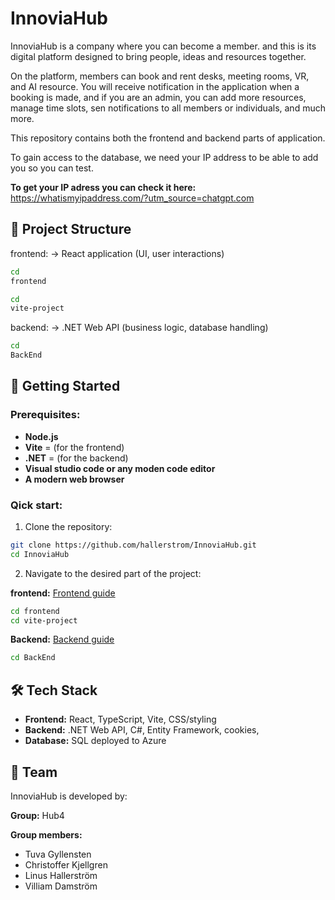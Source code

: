 # InnoviaHub
InnoviaHub is a company where you can become a member. and this is its digital platform designed to bring people, ideas and resources together. 

On the platform, members can book and rent desks, meeting rooms, VR, and AI resource. You will receive notification in the application when a booking is made, and if you are an admin, you can add more resources, manage time slots, sen notifications to all members or individuals, and much more. 

This repository contains both the frontend and backend parts of application. 

To gain access to the database, we need your IP address to be able to add you so you can test.

**To get your IP adress you can check it here:** 
https://whatismyipaddress.com/?utm_source=chatgpt.com 

## 📂 Project Structure

frontend: → React application (UI, user interactions)
```bash
cd
frontend
```
```bash
cd
vite-project      
```

backend: → .NET Web API (business logic, database handling)
```bash
cd
BackEnd
```

## 🚀 Getting Started
### Prerequisites:
- **Node.js** 
- **Vite** = (for the frontend)
- **.NET** = (for the backend)
- **Visual studio code or any moden code editor**
- **A modern web browser** 

### Qick start: 
1. Clone the repository: 
```bash
git clone https://github.com/hallerstrom/InnoviaHub.git
cd InnoviaHub
```
2. Navigate to the desired part of the project: 

**frontend:** [Frontend guide](./FrontEnd/vite-project/README.md) 
```bash 
cd frontend
cd vite-project
```

**Backend:** [Backend guide](./BackEnd/README.md)
```bash
cd BackEnd
```
## 🛠️ Tech Stack
- **Frontend:** React, TypeScript, Vite, CSS/styling
- **Backend:** .NET Web API, C#, Entity Framework, cookies, 
- **Database:** SQL deployed to Azure 


## 👥 Team
InnoviaHub is developed by:

**Group:** Hub4

**Group members:**
- Tuva Gyllensten
- Christoffer Kjellgren
- Linus Hallerström
- Villiam Damström

